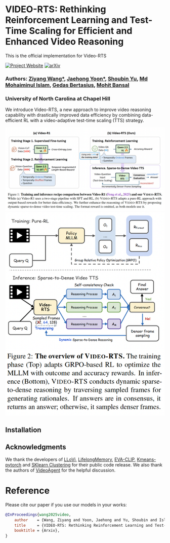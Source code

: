 # VIDEO-RTS: Rethinking Reinforcement Learning and Test-Time Scaling for Efficient and Enhanced Video Reasoning

This is the official implementation for Video-RTS

[![Project Website](https://img.shields.io/badge/Project-Website-blue)](https://sites.google.com/cs.unc.edu/videorts2025/)  [![arXiv](https://img.shields.io/badge/arXiv-2405.19209-b31b1b.svg)](https://arxiv.org/abs/2405.19209)

### Authors: [Ziyang Wang*](https://ziyangw2000.github.io/),  [Jaehong Yoon*](https://jaehong31.github.io/), [Shoubin Yu](https://yui010206.github.io/), [Md Mohaiminul Islam](https://md-mohaiminul.github.io/), [Gedas Bertasius](https://www.gedasbertasius.com/), [Mohit Bansal](https://www.cs.unc.edu/~mbansal/)

### University of North Carolina at Chapel Hill


We introduce Video-RTS, a new approach to improve video reasoning capability with drastically improved data efficiency by combining data-efficient RL with a video-adaptive test-time scaling (TTS) strategy.

<img src="./assets/fig1.png" alt="teaser image" width="800"/>

<img src="./assets/fig2.png" alt="vis image" width="600"/>


## **Installation**




## Acknowledgments
We thank the developers of [LLoVi](https://github.com/CeeZh/LLoVi), [LifelongMemory](https://github.com/Agentic-Learning-AI-Lab/lifelong-memory), [EVA-CLIP](https://huggingface.co/BAAI/EVA-CLIP-18B#eva-clip-8b), [Kmeans-pytorch](https://github.com/subhadarship/kmeans_pytorch) and [SKlearn Clustering](https://scikit-learn.org/stable/auto_examples/cluster/plot_ward_structured_vs_unstructured.html) for their public code release. We also thank the authors of [VideoAgent](https://arxiv.org/pdf/2403.10517) for the helpful discussion. 

# Reference
Please cite our paper if you use our models in your works:

```bibtex
@InProceedings{wang2025video,
    author    = {Wang, Ziyang and Yoon, Jaehong and Yu, Shoubin and Islam, Md Mohaiminul  and Bertasius, Gedas and Bansal, Mohit},
    title     = {VIDEO-RTS: Rethinking Reinforcement Learning and Test-Time Scaling for Efficient and Enhanced Video Reasoning},
    booktitle = {Arxiv},
}